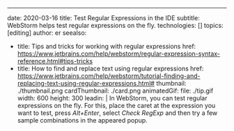 ---
date: 2020-03-16
title: Test Regular Expressions in the IDE
subtitle: WebStorm helps test regular expressions on the fly.
technologies: []
topics: [editing]
author: er
seealso:
- title: Tips and tricks for working with regular expressions
  href: https://www.jetbrains.com/help/webstorm/regular-expression-syntax-reference.html#tips-tricks
- title: How to find and replace text using regular expressions
  href: https://www.jetbrains.com/help/webstorm/tutorial-finding-and-replacing-text-using-regular-expressions.html#
thumbnail: ./thumbnail.png
cardThumbnail: ./card.png
animatedGif:
  file: ./tip.gif
  width: 600
  height: 300
leadin: |
  In WebStorm, you can test regular expressions on the fly. For this, 
  place the caret at the expression you want to test, press *Alt+Enter*, 
  select *Check RegExp* and then try a few sample combinations in the 
  appeared popup. 

